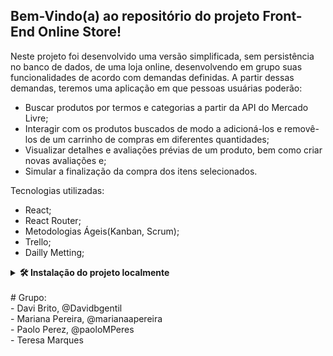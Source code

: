 ## Bem-Vindo(a) ao repositório do projeto Front-End Online Store!


Neste projeto foi desenvolvido uma versão simplificada, sem persistência no banco de dados, de uma loja online, desenvolvendo em grupo suas funcionalidades de acordo com demandas definidas.
A partir dessas demandas, teremos uma aplicação em que pessoas usuárias poderão:
- Buscar produtos por termos e categorias a partir da API do Mercado Livre;
- Interagir com os produtos buscados de modo a adicioná-los e removê-los de um carrinho de compras em diferentes quantidades;
- Visualizar detalhes e avaliações prévias de um produto, bem como criar novas avaliações e;
- Simular a finalização da compra dos itens selecionados.

Tecnologias utilizadas:
- React;
- React Router;
- Metodologias Ágeis(Kanban, Scrum);
- Trello;
- Dailly Metting;

<details>
<summary><strong>🛠 Instalação do projeto localmente </strong></summary><br />

1. Clone o projeto:
``` 
 git clone git@github.com:TeksMarques/Projeto-FrontEnd-OnlineStore.git
```

2. Entre no diretório do projeto e instale as depenências necessárias: 
``` 
 cd FrontEndOnlineStore
 npm install
```

3.Por fim, rode o comando e acesse o projeto via browser, no caminho:
``` 
npm start
http://localhost:3000/
```

</details>
<br/>
# Grupo:<br/>
- Davi Brito, @Davidbgentil <br/>
- Mariana Pereira, @marianaapereira <br/>
- Paolo Perez, @paoloMPeres <br/>
- Teresa Marques
